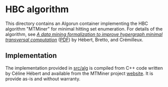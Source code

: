 # HBC algorithm
This directory contains an Algorun container implementing the HBC algorithm "MTMiner" for minimal hitting set enumeration.
For details of the algorithm, see [_A data mining formalization to improve hypergraph minimal transversal computation_](//www.infona.pl/resource/bwmeta1.element.baztech-article-BUS5-0014-0020) ([PDF](//cremilleux.users.greyc.fr/papers/FundInfoFinal07.pdf)) by Hébert, Bretto, and Crémilleux.

## Implementation
The implementation provided in [src/alg](src/alg) is compiled from C++ code written by Céline Hébert and available from the MTMiner project [website](//forge.greyc.fr/projects/kdariane/wiki/Mtminer).
It is provide as-is and without warranty.
